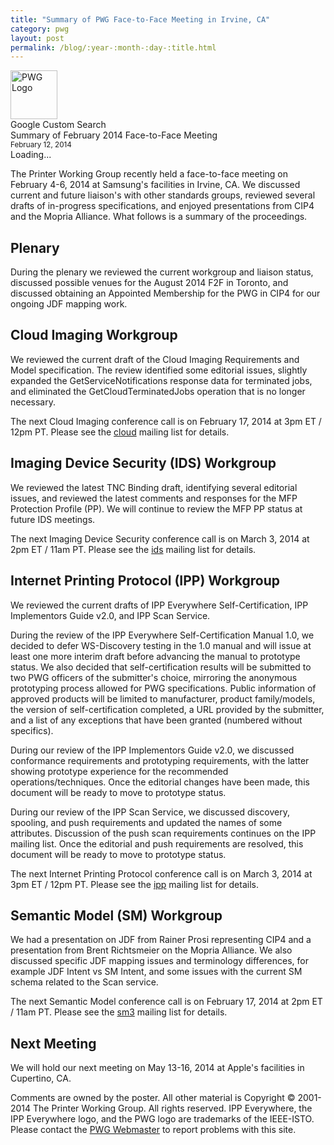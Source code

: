 ```yaml
---
title: "Summary of PWG Face-to-Face Meeting in Irvine, CA"
category: pwg
layout: post
permalink: /blog/:year-:month-:day-:title.html
---
```


<!DOCTYPE html>
<html>
  <head>
    <meta http-equiv="X-UA-Compatible" content="IE=9">
    <title>Summary of February 2014 Face-to-Face Meeting - Printer Working Group</title>
    <meta http-equiv="Content-Type" content="text/html; charset=UTF-8">
    <meta name="viewport" content="width=device-width">
    <link rel="stylesheet" href="http://www.google.com/cse/style/look/default.css" type="text/css">
    <link rel="stylesheet" type="text/css" href="../pwg.css">
    <link rel="shortcut icon" href="../pwg.png" type="image/png">
    <script type="text/javascript" src="http://www.google.com/jsapi"></script>
    <script type="text/javascript" src="../pwg.js"></script>
  </head>
  <body onload="load_sidebar('../');">
    <div id="PWGPage">
      <div id="PWGHeader">
        <div id="PWGHeaderBody">
          <div id="PWGLogo"><img src="../pwg.png" alt="PWG Logo" height="78" width="75"></div>
          <div id="PWGSearchForm">Google Custom Search</div>
          <div id="PWGTitle">Summary of February 2014 Face-to-Face Meeting<br>
          <small>February 12, 2014</small></div>
        </div>
      </div>
      <div id="PWGBody">
        <div id="PWGSearchResults"></div>
        <div id="PWGSideBar">
          <div id="PWGSideBody">Loading...</div>
        </div>
        <div id="PWGContent">
          <div id="PWGContentBody">
             <p>The Printer Working Group recently held a face-to-face meeting on February 4-6, 2014 at Samsung's facilities in Irvine, CA. We discussed current and future liaison's with other standards groups, reviewed several drafts of in-progress specifications, and enjoyed presentations from CIP4 and the Mopria Alliance. What follows is a summary of the proceedings.</p>
             <h2>Plenary</h2>
             <p>During the plenary we reviewed the current workgroup and liaison status, discussed possible venues for the August 2014 F2F in Toronto, and discussed obtaining an Appointed Membership for the PWG in CIP4 for our ongoing JDF mapping work.</p>
             <h2>Cloud Imaging Workgroup</h2>
             <p>We reviewed the current draft of the Cloud Imaging Requirements and Model specification. The review identified some editorial issues, slightly expanded the GetServiceNotifications response data for terminated jobs, and eliminated the GetCloudTerminatedJobs operation that is no longer necessary.</p>
             <p>The next Cloud Imaging conference call is on February 17, 2014 at 3pm ET / 12pm PT. Please see the <a href="../mailman/listinfo/cloud">cloud</a> mailing list for details.</p>
             <h2>Imaging Device Security (IDS) Workgroup</h2>
             <p>We reviewed the latest TNC Binding draft, identifying several editorial issues, and reviewed the latest comments and responses for the MFP Protection Profile (PP). We will continue to review the MFP PP status at future IDS meetings.</p>
             <p>The next Imaging Device Security conference call is on March 3, 2014 at 2pm ET / 11am PT. Please see the <a href="../mailman/listinfo/ids">ids</a> mailing list for details.</p>
             <h2>Internet Printing Protocol (IPP) Workgroup</h2>
             <p>We reviewed the current drafts of IPP Everywhere Self-Certification, IPP Implementors Guide v2.0, and IPP Scan Service.</p>
             <p>During the review of the IPP Everywhere Self-Certification Manual 1.0, we decided to defer WS-Discovery testing in the 1.0 manual and will issue at least one more interim draft before advancing the manual to prototype status. We also decided that self-certification results will be submitted to two PWG officers of the submitter's choice, mirroring the anonymous prototyping process allowed for PWG specifications. Public information of approved products will be limited to manufacturer, product family/models, the version of self-certification completed, a URL provided by the submitter, and a list of any exceptions that have been granted (numbered without specifics).</p>
             <p>During our review of the IPP Implementors Guide v2.0, we discussed conformance requirements and prototyping requirements, with the latter showing prototype experience for the recommended operations/techniques. Once the editorial changes have been made, this document will be ready to move to prototype status.</p>
             <p>During our review of the IPP Scan Service, we discussed discovery, spooling, and push requirements and updated the names of some attributes. Discussion of the push scan requirements continues on the IPP mailing list. Once the editorial and push requirements are resolved, this document will be ready to move to prototype status.</p>
             <p>The next Internet Printing Protocol conference call is on March 3, 2014 at 3pm ET / 12pm PT. Please see the <a href="../mailman/listinfo/ipp">ipp</a> mailing list for details.</p>
             <h2>Semantic Model (SM) Workgroup</h2>
             <p>We had a presentation on JDF from Rainer Prosi representing CIP4 and a presentation from Brent Richtsmeier on the Mopria Alliance. We also discussed specific JDF mapping issues and terminology differences, for example JDF Intent vs SM Intent, and some issues with the current SM schema related to the Scan service.</p>
             <p>The next Semantic Model conference call is on February 17, 2014 at 2pm ET / 11am PT. Please see the <a href="../mailman/listinfo/sm3">sm3</a> mailing list for details.</p>
             <h2>Next Meeting</h2>
             <p>We will hold our next meeting on May 13-16, 2014 at Apple's facilities in Cupertino, CA.</p>
          </div>
        </div>
      </div>
      <div id="PWGFooter">
        <div id="PWGFooterBody">Comments are owned by the poster. All
          other material is Copyright © 2001-2014 The Printer Working
          Group. All rights reserved. IPP Everywhere, the IPP Everywhere logo, and the PWG logo are trademarks of the IEEE-ISTO. Please contact the <a
            href="mailto:webmaster@pwg.org">PWG Webmaster</a> to report
          problems with this site.</div>
      </div>
    </div>
  </body>
</html>
